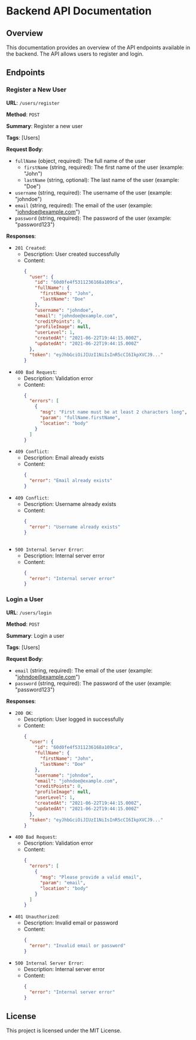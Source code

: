 # Backend API Documentation

## Overview

This documentation provides an overview of the API endpoints available in the backend. The API allows users to register and login.

## Endpoints

### Register a New User

**URL**: `/users/register`

**Method**: `POST`

**Summary**: Register a new user

**Tags**: [Users]

**Request Body**:

- `fullName` (object, required): The full name of the user
  - `firstName` (string, required): The first name of the user (example: "John")
  - `lastName` (string, optional): The last name of the user (example: "Doe")
- `username` (string, required): The username of the user (example: "johndoe")
- `email` (string, required): The email of the user (example: "johndoe@example.com")
- `password` (string, required): The password of the user (example: "password123")

**Responses**:

- `201 Created`:
  - Description: User created successfully
  - Content:
    ```json
    {
      "user": {
        "id": "60d0fe4f5311236168a109ca",
        "fullName": {
          "firstName": "John",
          "lastName": "Doe"
        },
        "username": "johndoe",
        "email": "johndoe@example.com",
        "creditPoints": 0,
        "profileImage": null,
        "userLevel": 1,
        "createdAt": "2021-06-22T19:44:15.000Z",
        "updatedAt": "2021-06-22T19:44:15.000Z"
      },
      "token": "eyJhbGciOiJIUzI1NiIsInR5cCI6IkpXVCJ9..."
    }
    ```
- `400 Bad Request`:
  - Description: Validation error
  - Content:
    ```json
    {
      "errors": [
        {
          "msg": "First name must be at least 2 characters long",
          "param": "fullName.firstName",
          "location": "body"
        }
      ]
    }
    ```
- `409 Conflict`:
  - Description: Email already exists
  - Content:
    ```json
    {
      "error": "Email already exists"
    }
    ```
- `409 Conflict`:
  - Description: Username already exists
  - Content:
    ```json
    {
      "error": "Username already exists"
    }
    ```
  ```

  ```
- `500 Internal Server Error`:
  - Description: Internal server error
  - Content:
    ```json
    {
      "error": "Internal server error"
    }
    ```

### Login a User

**URL**: `/users/login`

**Method**: `POST`

**Summary**: Login a user

**Tags**: [Users]

**Request Body**:

- `email` (string, required): The email of the user (example: "johndoe@example.com")
- `password` (string, required): The password of the user (example: "password123")

**Responses**:

- `200 OK`:
  - Description: User logged in successfully
  - Content:
    ```json
    {
      "user": {
        "id": "60d0fe4f5311236168a109ca",
        "fullName": {
          "firstName": "John",
          "lastName": "Doe"
        },
        "username": "johndoe",
        "email": "johndoe@example.com",
        "creditPoints": 0,
        "profileImage": null,
        "userLevel": 1,
        "createdAt": "2021-06-22T19:44:15.000Z",
        "updatedAt": "2021-06-22T19:44:15.000Z"
      },
      "token": "eyJhbGciOiJIUzI1NiIsInR5cCI6IkpXVCJ9..."
    }
    ```
- `400 Bad Request`:
  - Description: Validation error
  - Content:
    ```json
    {
      "errors": [
        {
          "msg": "Please provide a valid email",
          "param": "email",
          "location": "body"
        }
      ]
    }
    ```
- `401 Unauthorized`:
  - Description: Invalid email or password
  - Content:
    ```json
    {
      "error": "Invalid email or password"
    }
    ```
- `500 Internal Server Error`:
  - Description: Internal server error
  - Content:
    ```json
    {
      "error": "Internal server error"
    }
    ```

## License

This project is licensed under the MIT License.

